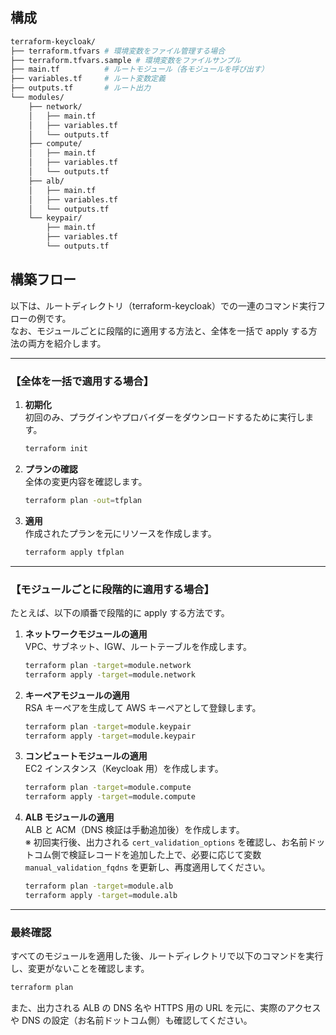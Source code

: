 ## 構成

```bash
terraform-keycloak/
├── terraform.tfvars # 環境変数をファイル管理する場合
├── terraform.tfvars.sample # 環境変数をファイルサンプル
├── main.tf          # ルートモジュール（各モジュールを呼び出す）
├── variables.tf     # ルート変数定義
├── outputs.tf       # ルート出力
└── modules/
    ├── network/
    │   ├── main.tf
    │   ├── variables.tf
    │   └── outputs.tf
    ├── compute/
    │   ├── main.tf
    │   ├── variables.tf
    │   └── outputs.tf
    ├── alb/
    │   ├── main.tf
    │   ├── variables.tf
    │   └── outputs.tf
    └── keypair/
        ├── main.tf
        ├── variables.tf
        └── outputs.tf
```

## 構築フロー

以下は、ルートディレクトリ（terraform-keycloak）での一連のコマンド実行フローの例です。  
なお、モジュールごとに段階的に適用する方法と、全体を一括で apply する方法の両方を紹介します。

---

### 【全体を一括で適用する場合】

1. **初期化**  
   初回のみ、プラグインやプロバイダーをダウンロードするために実行します。

   ```bash
   terraform init
   ```

2. **プランの確認**  
   全体の変更内容を確認します。

   ```bash
   terraform plan -out=tfplan
   ```

3. **適用**  
   作成されたプランを元にリソースを作成します。
   ```bash
   terraform apply tfplan
   ```

---

### 【モジュールごとに段階的に適用する場合】

たとえば、以下の順番で段階的に apply する方法です。

1. **ネットワークモジュールの適用**  
   VPC、サブネット、IGW、ルートテーブルを作成します。

   ```bash
   terraform plan -target=module.network
   terraform apply -target=module.network
   ```

2. **キーペアモジュールの適用**  
   RSA キーペアを生成して AWS キーペアとして登録します。

   ```bash
   terraform plan -target=module.keypair
   terraform apply -target=module.keypair
   ```

3. **コンピュートモジュールの適用**  
   EC2 インスタンス（Keycloak 用）を作成します。

   ```bash
   terraform plan -target=module.compute
   terraform apply -target=module.compute
   ```

4. **ALB モジュールの適用**  
   ALB と ACM（DNS 検証は手動追加後）を作成します。  
   ※ 初回実行後、出力される `cert_validation_options` を確認し、お名前ドットコム側で検証レコードを追加した上で、必要に応じて変数 `manual_validation_fqdns` を更新し、再度適用してください。
   ```bash
   terraform plan -target=module.alb
   terraform apply -target=module.alb
   ```

---

### 最終確認

すべてのモジュールを適用した後、ルートディレクトリで以下のコマンドを実行し、変更がないことを確認します。

```bash
terraform plan
```

また、出力される ALB の DNS 名や HTTPS 用の URL を元に、実際のアクセスや DNS の設定（お名前ドットコム側）も確認してください。
